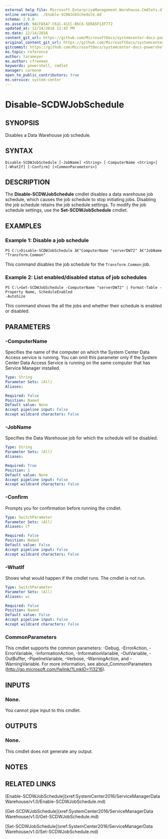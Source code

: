 ```yaml
---
external help file: Microsoft.EnterpriseManagement.Warehouse.Cmdlets.dll-Help.xml
online version: ./Enable-SCDWJobSchedule.md
schema: 2.0.0
ms.assetid: 9ACFA5A7-C61C-41CC-B5C6-5D9A5F13F772
updated_at: 12/14/2016 11:43 PM
ms.date: 12/14/2016
content_git_url: https://github.com/MicrosoftDocs/systemcenter-docs-powershell/blob/master/systemcenter-cmdlets/SystemCenter2016/ServiceManagerData%20Warehouse/v1.0/Disable-SCDWJobSchedule.md
original_content_git_url: https://github.com/MicrosoftDocs/systemcenter-docs-powershell/blob/master/systemcenter-cmdlets/SystemCenter2016/ServiceManagerData%20Warehouse/v1.0/Disable-SCDWJobSchedule.md
gitcommit: https://github.com/MicrosoftDocs/systemcenter-docs-powershell/blob/96cd9bd2780eb6b78c540fa00d3b8a4313e3ed40/systemcenter-cmdlets/SystemCenter2016/ServiceManagerData%20Warehouse/v1.0/Disable-SCDWJobSchedule.md
ms.topic: reference
author: tarameyer
ms.author: cfreeman
keywords: powershell, cmdlet
manager: carmonm
open_to_public_contributors: true
ms.service: system-center
---
```


# Disable-SCDWJobSchedule

## SYNOPSIS
Disables a Data Warehouse job schedule.

## SYNTAX

```
Disable-SCDWJobSchedule [-JobName] <String> [-ComputerName <String>] [-WhatIf] [-Confirm] [<CommonParameters>]
```

## DESCRIPTION
The **Disable-SCDWJobSchedule** cmdlet disables a data warehouse job schedule, which causes the job schedule to stop initiating jobs.
Disabling the job schedule retains the job schedule settings.
To modify the job schedule settings, use the **Set-SCDWJobSchedule** cmdlet.

## EXAMPLES

### Example 1: Disable a job schedule
```
PS C:\>Disable-SCDWJobSchedule â€"ComputerName "serverDW72" â€"JobName "Transform.Common"
```

This command disables the job schedule for the `Transform.Common` job.

### Example 2: List enabled/disabled status of job schedules
```
PS C:\>Get-SCDWJobSchedule -ComputerName "serverDW72" | Format-Table -Property Name, ScheduleEnabled
-AutoSize
```

This command shows the all the jobs and whether their schedule is enabled or disabled.

## PARAMETERS

### -ComputerName
Specifies the name of the computer on which the System Center Data Access service is running.
You can omit this parameter only if the System Center Data Access Service is running on the same computer that has Service Manager installed.

```yaml
Type: String
Parameter Sets: (All)
Aliases: 

Required: False
Position: Named
Default value: None
Accept pipeline input: False
Accept wildcard characters: False
```

### -JobName
Specifies the Data Warehouse job for which the schedule will be disabled.

```yaml
Type: String
Parameter Sets: (All)
Aliases: 

Required: True
Position: 1
Default value: None
Accept pipeline input: False
Accept wildcard characters: False
```

### -Confirm
Prompts you for confirmation before running the cmdlet.

```yaml
Type: SwitchParameter
Parameter Sets: (All)
Aliases: cf

Required: False
Position: Named
Default value: False
Accept pipeline input: False
Accept wildcard characters: False
```

### -WhatIf
Shows what would happen if the cmdlet runs.
The cmdlet is not run.

```yaml
Type: SwitchParameter
Parameter Sets: (All)
Aliases: wi

Required: False
Position: Named
Default value: False
Accept pipeline input: False
Accept wildcard characters: False
```

### CommonParameters
This cmdlet supports the common parameters: -Debug, -ErrorAction, -ErrorVariable, -InformationAction, -InformationVariable, -OutVariable, -OutBuffer, -PipelineVariable, -Verbose, -WarningAction, and -WarningVariable. For more information, see about_CommonParameters (http://go.microsoft.com/fwlink/?LinkID=113216).

## INPUTS

### None.
You cannot pipe input to this cmdlet.

## OUTPUTS

### None.
This cmdlet does not generate any output.

## NOTES

## RELATED LINKS

[Enable-SCDWJobSchedule](xref:SystemCenter2016/ServiceManagerData Warehouse/v1.0/Enable-SCDWJobSchedule.md)

[Get-SCDWJobSchedule](xref:SystemCenter2016/ServiceManagerData Warehouse/v1.0/Get-SCDWJobSchedule.md)

[Set-SCDWJobSchedule](xref:SystemCenter2016/ServiceManagerData Warehouse/v1.0/Set-SCDWJobSchedule.md)


